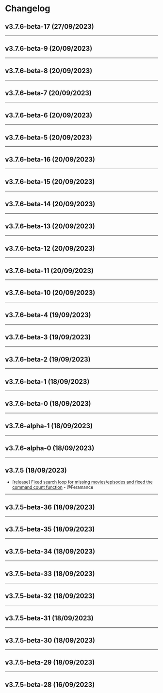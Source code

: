 # Changelog

## v3.7.6-beta-17 (27/09/2023)

---

## v3.7.6-beta-9 (20/09/2023)

---

## v3.7.6-beta-8 (20/09/2023)

---

## v3.7.6-beta-7 (20/09/2023)

---

## v3.7.6-beta-6 (20/09/2023)

---

## v3.7.6-beta-5 (20/09/2023)

---

## v3.7.6-beta-16 (20/09/2023)

---

## v3.7.6-beta-15 (20/09/2023)

---

## v3.7.6-beta-14 (20/09/2023)

---

## v3.7.6-beta-13 (20/09/2023)

---

## v3.7.6-beta-12 (20/09/2023)

---

## v3.7.6-beta-11 (20/09/2023)

---

## v3.7.6-beta-10 (20/09/2023)

---

## v3.7.6-beta-4 (19/09/2023)

---

## v3.7.6-beta-3 (19/09/2023)

---

## v3.7.6-beta-2 (19/09/2023)

---

## v3.7.6-beta-1 (18/09/2023)

---

## v3.7.6-beta-0 (18/09/2023)

---

## v3.7.6-alpha-1 (18/09/2023)

---

## v3.7.6-alpha-0 (18/09/2023)

---

## v3.7.5 (18/09/2023)
- [[release] Fixed search loop for missing movies/episodes and fixed the command count function](https://github.com/Feramance/qBitrr/commit/368c7eec5e3a7e7af9534e5110ba1c4cc833dd93) - @Feramance

---

## v3.7.5-beta-36 (18/09/2023)

---

## v3.7.5-beta-35 (18/09/2023)

---

## v3.7.5-beta-34 (18/09/2023)

---

## v3.7.5-beta-33 (18/09/2023)

---

## v3.7.5-beta-32 (18/09/2023)

---

## v3.7.5-beta-31 (18/09/2023)

---

## v3.7.5-beta-30 (18/09/2023)

---

## v3.7.5-beta-29 (18/09/2023)

---

## v3.7.5-beta-28 (16/09/2023)
